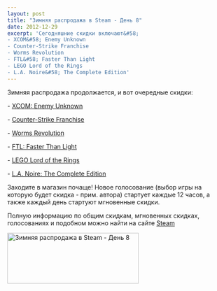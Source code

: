 ```yaml
---
layout: post
title: "Зимняя распродажа в Steam - День 8"
date: 2012-12-29
excerpt: 'Сегодняшние скидки включают&#58;
- XCOM&#58; Enemy Unknown
- Counter-Strike Franchise
- Worms Revolution
- FTL&#58; Faster Than Light
- LEGO Lord of the Rings
- L.A. Noire&#58; The Complete Edition'
---
```


Зимняя распродажа продолжается, и вот очередные скидки:

- <a href="http://store.steampowered.com/app/200510" target="_blank">XCOM: Enemy Unknown</a>

- <a href="http://store.steampowered.com/sale/wintersale2012_counterstrikefranchise" target="_blank">Counter-Strike Franchise</a>

- <a href="http://store.steampowered.com/app/200170" target="_blank">Worms Revolution</a>

- <a href="http://store.steampowered.com/app/212680" target="_blank">FTL: Faster Than Light</a>

- <a href="http://store.steampowered.com/app/214510" target="_blank">LEGO Lord of the Rings</a>

- <a href="http://store.steampowered.com/app/110800" target="_blank">L.A. Noire: The Complete Edition</a>

Заходите в магазин почаще! Новое голосование (выбор игры на которую будет скидка - прим. автора) стартует каждые 12 часов, а также каждый день стартуют мгновенные скидки.

Полную информацию по общим скидкам, мгновенных скидках, голосованиях и подобном можно найти на сайте <a title="Магазин Steam" href="http://store.steampowered.com/" target="_blank">Steam</a>

<a href="http://store.steampowered.com/" target="_blank"><img class="size-medium wp-image-120" alt="Зимняя распродажа в Steam - День 8" src="http://gamersoul.ru/wp-content/uploads/2012/12/day_8-300x116.png" width="300" height="116" />

</a>